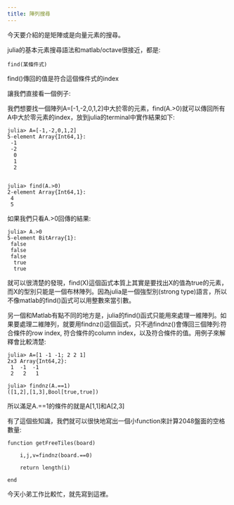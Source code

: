 ```yaml
---
title: 陣列搜尋
---
```


今天要介紹的是矩陣或是向量元素的搜尋。

julia的基本元素搜尋語法和matlab/octave很接近，都是:

```
find(某條件式)
```
find()傳回的值是符合這個條件式的index

讓我們直接看一個例子:

我們想要找一個陣列A=[-1,-2,0,1,2]中大於零的元素，find(A.>0)就可以傳回所有A中大於零元素的index，放到julia的terminal中實作結果如下:
```
julia> A=[-1,-2,0,1,2]
5-element Array{Int64,1}:
 -1
 -2
  0
  1
  2


julia> find(A.>0)
2-element Array{Int64,1}:
 4
 5

```
如果我們只看A.>0回傳的結果:

```
julia> A.>0
5-element BitArray{1}:
 false
 false
 false
  true
  true
```
就可以很清楚的發現，find(X)這個函式本質上其實是要找出X的值為true的元素，而X的型別只能是一個布林陣列。因為julia是一個強型別(strong type)語言，所以不像matlab的find()函式可以用整數來當引數。

另一個和Matlab有點不同的地方是，julia的find()函式只能用來處理一維陣列。如果要處理二維陣列，就要用findnz()這個函式，只不過findnz()會傳回三個陣列:符合條件的row index, 符合條件的column index，以及符合條件的值。用例子來解釋會比較清楚:


```
julia> A=[1 -1 -1; 2 2 1]
2x3 Array{Int64,2}:
 1  -1  -1
 2   2   1

julia> findnz(A.==1)
([1,2],[1,3],Bool[true,true])

```

所以滿足A.==1的條件的就是A[1,1]和A[2,3]

有了這個些知識，我們就可以很快地寫出一個小function來計算2048盤面的空格數量:

```
function getFreeTiles(board)

	i,j,v=findnz(board.==0)

	return length(i)

end
```

今天小弟工作比較忙，就先寫到這裡。


